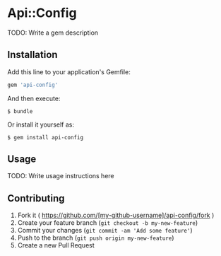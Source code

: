 # Api::Config

TODO: Write a gem description

## Installation

Add this line to your application's Gemfile:

```ruby
gem 'api-config'
```

And then execute:

    $ bundle

Or install it yourself as:

    $ gem install api-config

## Usage

TODO: Write usage instructions here

## Contributing

1. Fork it ( https://github.com/[my-github-username]/api-config/fork )
2. Create your feature branch (`git checkout -b my-new-feature`)
3. Commit your changes (`git commit -am 'Add some feature'`)
4. Push to the branch (`git push origin my-new-feature`)
5. Create a new Pull Request
